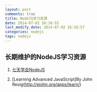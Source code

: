 ```yaml
---
layout: post
comments: true
title: NodeJS学习资源
date: 2014-07-02 16:16:53 
last_modify_date: 2014-07-02 16:16:57 
categories: nodejs
tags: nodejs
---
```


## 长期维护的NodeJS学习资源 ##

1. [七天学会NodeJS](http://nqdeng.github.io/7-days-nodejs/)

2. [Learning Advanced JavaScript]By John Resig(http://ejohn.org/apps/learn/)





